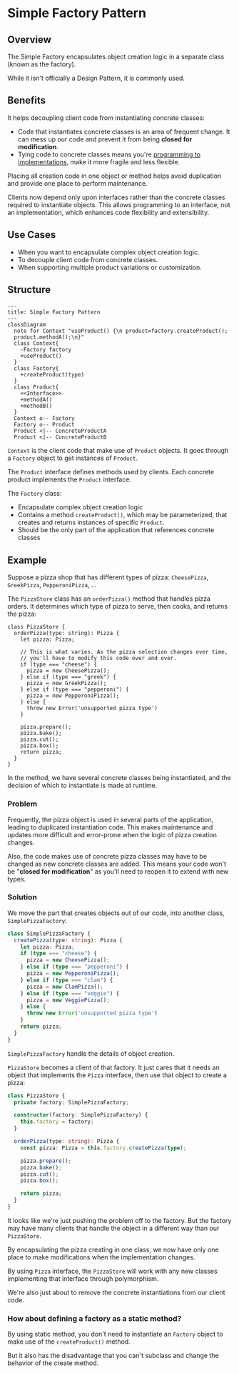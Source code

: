 # Simple Factory Pattern

## Overview

The Simple Factory encapsulates object creation logic in a separate class (known as the factory).

While it isn't officially a Design Pattern, it is commonly used.


## Benefits

It helps decoupling client code from instantiating concrete classes:
- Code that instantiates concrete classes is an area of frequent change. It can mess up our code and prevent it from being **closed for modification**.
- Tying code to concrete classes means you're [programming to implementations](../design-principles/program-to-interfaces), make it more fragile and less flexible.

Placing all creation code in one object or method helps avoid duplication and provide one place to perform maintenance.

Clients now depend only upon interfaces rather than the concrete classes required to instantiate objects. This allows programming to an interface, not an implementation, which enhances code flexibility and extensibility.


## Use Cases

- When you want to encapsulate complex object creation logic.
- To decouple client code from concrete classes.
- When supporting multiple product variations or customization.


## Structure

```mermaid
---
title: Simple Factory Pattern
---
classDiagram
  note for Context "useProduct() {\n product=factory.createProduct();
  product.methodA();\n}"
  class Context{
    -Factory factory
    +useProduct()
  }
  class Factory{
    +createProduct(type)
  }
  class Product{
    <<Interface>>
    +methodA()
    +methodB()
  }
  Context o-- Factory
  Factory o-- Product
  Product <|-- ConcreteProductA
  Product <|-- ConcreteProductB
```

`Context` is the client code that make use of `Product` objects. It goes through a `Factory` object to get instances of `Product`.

The `Product` interface defines methods used by clients. Each concrete product implements the `Product` interface.

The `Factory` class:
- Encapsulate complex object creation logic
- Contains a method `createProduct()`, which may be parameterized, that creates and returns instances of specific `Product`.
- Should be the only part of the application that references concrete classes


## Example

Suppose a pizza shop that has different types of pizza: `CheesePizza`, `GreekPizza`, `PepperoniPizza`, ...

The `PizzaStore` class has an `orderPizza()` method that handles pizza orders. It determines which type of pizza to serve, then cooks, and returns the pizza:

```tsx
class PizzaStore {
  orderPizza(type: string): Pizza {
    let pizza: Pizza;

    // This is what varies. As the pizza selection changes over time,
    // you'll have to modify this code over and over.
    if (type === "cheese") {
      pizza = new CheesePizza();
    } else if (type === "greek") {
      pizza = new GreekPizza();
    } else if (type === "pepperoni") {
      pizza = new PepperoniPizza();
    } else {
      throw new Error('unsupported pizza type')
    }

    pizza.prepare();
    pizza.bake();
    pizza.cut();
    pizza.box();
    return pizza;
  }
}
```

In the method, we have several concrete classes being instantiated, and the decision of which to instantiate is made at runtime.

### Problem

Frequently, the pizza object is used in several parts of the application, leading to duplicated instantiation code. This makes maintenance and updates more difficult and error-prone when the logic of pizza creation changes.

Also, the code makes use of concrete pizza classes may have to be changed as new concrete classes are added. This means your code won't be "**closed for modification**" as you'll need to reopen it to extend with new types.


### Solution

We move the part that creates objects out of our code, into another class, `SimplePizzaFactory`:

```ts
class SimplePizzaFactory {
  createPizza(type: string): Pizza {
    let pizza: Pizza;
    if (type === "cheese") {
      pizza = new CheesePizza();
    } else if (type === "pepperoni") {
      pizza = new PepperoniPizza();
    } else if (type === "clam") {
      pizza = new ClamPizza();
    } else if (type === "veggie") {
      pizza = new VeggiePizza();
    } else {
      throw new Error('unsupported pizza type')
    }
    return pizza;
  }
}
```

`SimplePizzaFactory` handle the details of object creation.

`PizzaStore` becomes a client of that factory. It just cares that it needs an object that implements the `Pizza` interface, then use that object to create a pizza:

```ts
class PizzaStore {
  private factory: SimplePizzaFactory;

  constructor(factory: SimplePizzaFactory) {
    this.factory = factory;
  }

  orderPizza(type: string): Pizza {
    const pizza: Pizza = this.factory.createPizza(type);

    pizza.prepare();
    pizza.bake();
    pizza.cut();
    pizza.box();

    return pizza;
  }
}
```

It looks like we're just pushing the problem off to the factory. But the factory may have many clients that handle the object in a different way than our `PizzaStore`.

By encapsulating the pizza creating in one class, we now have only one place to make modifications when the implementation changes.

By using `Pizza` interface, the `PizzaStore` will work with any new classes implementing that interface through polymorphism.

We're also just about to remove the concrete instantiations from our client code.


### How about defining a factory as a static method?

By using static method, you don't need to instantiate an `Factory` object to make use of the `createProduct()` method.

But it also has the disadvantage that you can't subclass and change the behavior of the create method.